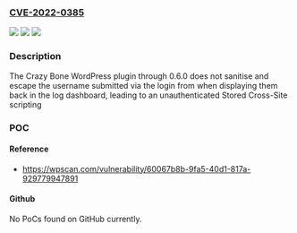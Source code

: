 ### [CVE-2022-0385](https://cve.mitre.org/cgi-bin/cvename.cgi?name=CVE-2022-0385)
![](https://img.shields.io/static/v1?label=Product&message=Crazy%20Bone&color=blue)
![](https://img.shields.io/static/v1?label=Version&message=n%2Fa&color=blue)
![](https://img.shields.io/static/v1?label=Vulnerability&message=CWE-79%20Cross-site%20Scripting%20(XSS)&color=brighgreen)

### Description

The Crazy Bone WordPress plugin through 0.6.0 does not sanitise and escape the username submitted via the login from when displaying them back in the log dashboard, leading to an unauthenticated Stored Cross-Site scripting

### POC

#### Reference
- https://wpscan.com/vulnerability/60067b8b-9fa5-40d1-817a-929779947891

#### Github
No PoCs found on GitHub currently.

